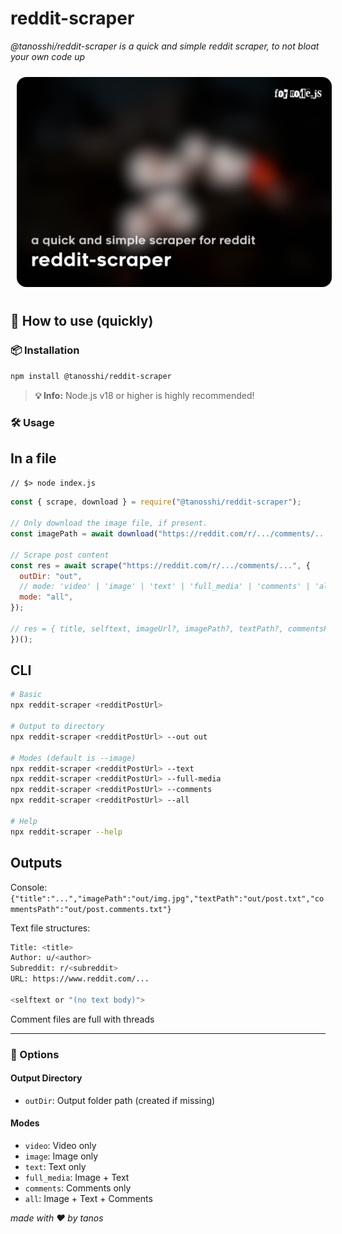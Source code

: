 # reddit-scraper

_@tanosshi/reddit-scraper is a quick and simple reddit scraper, to not bloat your own code up_

<img src="thumbnail.png" alt="tanos.fm thumb" width="800px" style="border-radius: 10px; margin: 10px;">

## 🚀 How to use (quickly)

### 📦 Installation

```bash
npm install @tanosshi/reddit-scraper
```

> **💡 Info:** Node.js v18 or higher is highly recommended!

### 🛠️ Usage

## In a file

`// $> node index.js`

```js
const { scrape, download } = require("@tanosshi/reddit-scraper");

// Only download the image file, if present.
const imagePath = await download("https://reddit.com/r/.../comments/...", { outDir: "out" });

// Scrape post content
const res = await scrape("https://reddit.com/r/.../comments/...", {
  outDir: "out",
  // mode: 'video' | 'image' | 'text' | 'full_media' | 'comments' | 'all'
  mode: "all",
});

// res = { title, selftext, imageUrl?, imagePath?, textPath?, commentsPath? }
})();
```

## CLI

```bash
# Basic
npx reddit-scraper <redditPostUrl>

# Output to directory
npx reddit-scraper <redditPostUrl> --out out

# Modes (default is --image)
npx reddit-scraper <redditPostUrl> --text
npx reddit-scraper <redditPostUrl> --full-media
npx reddit-scraper <redditPostUrl> --comments
npx reddit-scraper <redditPostUrl> --all

# Help
npx reddit-scraper --help
```

## Outputs

Console: `{"title":"...","imagePath":"out/img.jpg","textPath":"out/post.txt","commentsPath":"out/post.comments.txt"}`

Text file structures:

```bash
Title: <title>
Author: u/<author>
Subreddit: r/<subreddit>
URL: https://www.reddit.com/...

<selftext or "(no text body)">
```

Comment files are full with threads

---

### 🤔 Options

#### Output Directory

- `outDir`: Output folder path (created if missing)

#### Modes

- `video`: Video only
- `image`: Image only
- `text`: Text only
- `full_media`: Image + Text
- `comments`: Comments only
- `all`: Image + Text + Comments

_made with ❤️ by tanos_
